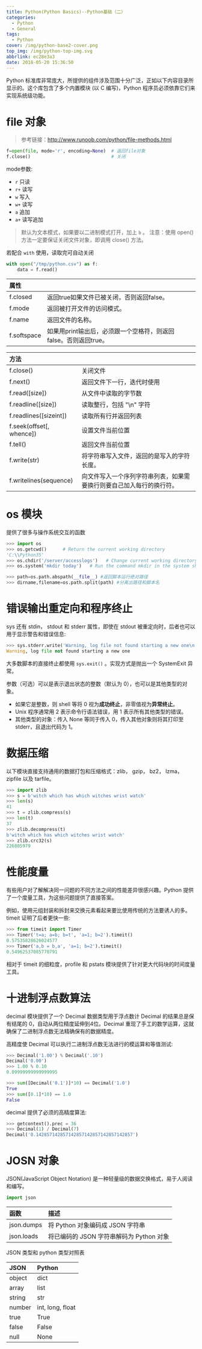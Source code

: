 ```yaml
---
title: Python(Python Basics)--Python基础（二）
categories:
  - Python
  - General
tags:
  - Python
cover: /img/python-base2-cover.png
top_img: /img/python-top-img.svg
abbrlink: ec28e3a3
date: 2018-05-20 15:36:50
---
```


Python 标准库非常庞大，所提供的组件涉及范围十分广泛，正如以下内容目录所显示的。这个库包含了多个内置模块 (以 C 编写)，Python 程序员必须依靠它们来实现系统级功能。

<!-- more -->

# file 对象

> 参考链接：http://www.runoob.com/python/file-methods.html

```python
f=open(file, mode='r', encoding=None)  # 返回file对象
f.close()                              # 关闭
```
mode参数:

- `r` 只读
- `r+` 读写
- `w` 写入
- `w+` 读写
- `a` 追加
- `a+` 读写追加

> 默认为文本模式，如果要以二进制模式打开，加上 `b` 。
> 注意：使用 open() 方法一定要保证关闭文件对象，即调用 close() 方法。

若配合 `with` 使用，读取完可自动关闭
```python
with open("/tmp/python.csv") as f:
    data = f.read()
```

属性||
:---|:---
f.closed|返回true如果文件已被关闭，否则返回false。
f.mode|返回被打开文件的访问模式。
f.name|返回文件的名称。
f.softspace|如果用print输出后，必须跟一个空格符，则返回false。否则返回true。

方法||
:---|:---
f.close()|关闭文件
f.next()|返回文件下一行，迭代时使用
f.read([size])|从文件中读取的字节数
f.readline([size])|读取整行，包括 "\n" 字符
f.readlines([sizeint])|读取所有行并返回列表
f.seek(offset[, whence])|设置文件当前位置
f.tell()|返回文件当前位置
f.write(str)|将字符串写入文件，返回的是写入的字符长度。	
f.writelines(sequence)|向文件写入一个序列字符串列表，如果需要换行则要自己加入每行的换行符。

# os 模块

提供了很多与操作系统交互的函数

```python
>>> import os
>>> os.getcwd()      # Return the current working directory
'C:\\Python35'
>>> os.chdir('/server/accesslogs')   # Change current working directory
>>> os.system('mkdir today')   # Run the command mkdir in the system shell

>>> path=os.path.abspath(__file__) #返回脚本运行绝对路径
>>> dirname,filename=os.path.split(path) #分离出路径和脚本名
```

# 错误输出重定向和程序终止

sys 还有 stdin， stdout 和 stderr 属性，即使在 stdout 被重定向时，后者也可以用于显示警告和错误信息:
```python
>>> sys.stderr.write('Warning, log file not found starting a new one\n')
Warning, log file not found starting a new one
```
大多数脚本的直接终止都使用 `sys.exit()` 。实现方式是抛出一个 SystemExit 异常。

参数（可选）可以是表示退出状态的整数（默认为 0），也可以是其他类型的对象。

- 如果它是整数，则 shell 等将 0 视为**成功终止**，非零值视为**异常终止**。
- Unix 程序通常用 2 表示命令行语法错误，用 1 表示所有其他类型的错误。
- 其他类型的对象：传入 None 等同于传入 0，传入其他对象则将其打印至 stderr，且退出代码为 1。

# 数据压缩

以下模块直接支持通用的数据打包和压缩格式：zlib， gzip， bz2， lzma， zipfile 以及 tarfile。
```python
>>> import zlib
>>> s = b'witch which has which witches wrist watch'
>>> len(s)
41
>>> t = zlib.compress(s)
>>> len(t)
37
>>> zlib.decompress(t)
b'witch which has which witches wrist watch'
>>> zlib.crc32(s)
226805979
```

# 性能度量

有些用户对了解解决同一问题的不同方法之间的性能差异很感兴趣。Python 提供了一个度量工具，为这些问题提供了直接答案。

例如，使用元组封装和拆封来交换元素看起来要比使用传统的方法要诱人的多。timeit 证明了后者更快一些:
```python
>>> from timeit import Timer
>>> Timer('t=a; a=b; b=t', 'a=1; b=2').timeit()
0.57535828626024577
>>> Timer('a,b = b,a', 'a=1; b=2').timeit()
0.54962537085770791
```
相对于 timeit 的细粒度，profile 和 pstats 模块提供了针对更大代码块的时间度量工具。

# 十进制浮点数算法

decimal 模块提供了一个 Decimal 数据类型用于浮点数计
Decimal 的结果总是保有结尾的 0，自动从两位精度延伸到4位。Decimal 重现了手工的数学运算，这就确保了二进制浮点数无法精确保有的数据精度。

高精度使 Decimal 可以执行二进制浮点数无法进行的模运算和等值测试:
```python
>>> Decimal('1.00') % Decimal('.10')
Decimal('0.00')
>>> 1.00 % 0.10
0.09999999999999995

>>> sum([Decimal('0.1')]*10) == Decimal('1.0')
True
>>> sum([0.1]*10) == 1.0
False
```
decimal 提供了必须的高精度算法:
```python
>>> getcontext().prec = 36
>>> Decimal(1) / Decimal(7)
Decimal('0.142857142857142857142857142857142857')
```

# JOSN 对象

JSON(JavaScript Object Notation) 是一种轻量级的数据交换格式，易于人阅读和编写。

```python
import json
```

| 函数       | 描述                                     |
| :--------- | :--------------------------------------- |
| json.dumps | 将 Python 对象编码成 JSON 字符串         |
| json.loads | 将已编码的 JSON 字符串解码为 Python 对象 |

JSON 类型和 python 类型对照表

| JSON   | Python           |
| :----- | :--------------- |
| object | dict             |
| array  | list             |
| string | str              |
| number | int, long, float |
| true   | True             |
| false  | False            |
| null   | None             |
